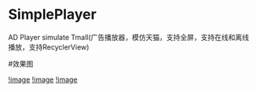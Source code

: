 # SimplePlayer
AD Player simulate Tmall(广告播放器，模仿天猫，支持全屏，支持在线和离线播放，支持RecyclerView)

#效果图

[!image](snapshot/device-2017-001.png)
[!image](snapshot/device-2017-002.png)
[!image](snapshot/device-2017-003.png)